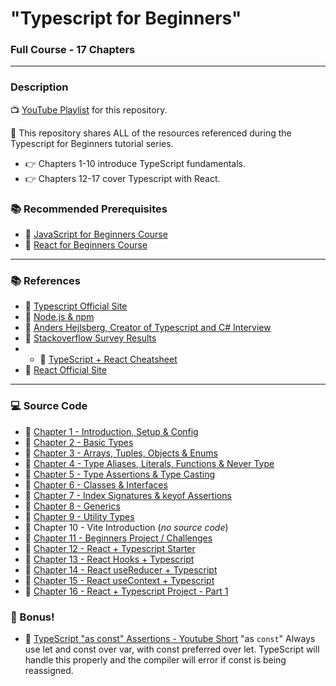 # "Typescript for Beginners"

### Full Course - 17 Chapters

---

### Description

📺 [YouTube Playlist](https://www.youtube.com/playlist?list=PL0Zuz27SZ-6NS8GXt5nPrcYpust89zq_b) for this repository.

🚀 This repository shares ALL of the resources referenced during the Typescript for Beginners tutorial series.

- 👉 Chapters 1-10 introduce TypeScript fundamentals. 
- 👉 Chapters 12-17 cover Typescript with React. 

### 📚 Recommended Prerequisites
- 🔗 [JavaScript for Beginners Course](https://youtu.be/EfAl9bwzVZk)
- 🔗 [React for Beginners Course](https://youtu.be/RVFAyFWO4go)

---

### 📚 References
- 🔗 [Typescript Official Site](https://www.typescriptlang.org/)
- 🔗 [Node.js & npm](https://nodejs.org/)
- 🔗 [Anders Hejlsberg, Creator of Typescript and C# Interview](https://dev.to/destrodevshow/typescript-and-c-both-created-by-the-same-person-named-anders-hejlsberg-42g4)
- 🔗 [Stackoverflow Survey Results](https://survey.stackoverflow.co/2022/#technology-most-popular-technologies)
- - 🔗 [TypeScript + React Cheatsheet](https://github.com/typescript-cheatsheets/react)
- 🔗 [React Official Site](https://reactjs.org/)

---

### 💻 Source Code

- 🔗 [Chapter 1 - Introduction, Setup & Config](https://github.com/Megacy777/typescript-crash-ourse-2023/tree/main/lesson01)
- 🔗 [Chapter 2 - Basic Types](https://github.com/Megacy777/typescript-crash-ourse-2023/tree/main/lesson02)
- 🔗 [Chapter 3 - Arrays, Tuples, Objects & Enums](https://github.com/Megacy777/typescript-crash-ourse-2023/tree/main/lesson03)
- 🔗 [Chapter 4 - Type Aliases, Literals, Functions & Never Type](https://github.com/Megacy777/typescript-crash-ourse-2023/tree/main/lesson04)
- 🔗 [Chapter 5 - Type Assertions & Type Casting](https://github.com/Megacy777/typescript-crash-ourse-2023/tree/main/lesson05)
- 🔗 [Chapter 6 - Classes & Interfaces](https://github.com/Megacy777/typescript-crash-ourse-2023/tree/main/lesson06)
- 🔗 [Chapter 7 - Index Signatures & keyof Assertions](https://github.com/Megacy777/typescript-crash-ourse-2023/tree/main/lesson07)
- 🔗 [Chapter 8 - Generics](https://github.com/Megacy777/typescript-crash-ourse-2023/tree/main/lesson08)
- 🔗 [Chapter 9 - Utility Types](https://github.com/Megacy777/typescript-crash-ourse-2023/tree/main/lesson09)
- 🔗 Chapter 10 - Vite Introduction (_no source code_)
- 🔗 [Chapter 11 - Beginners Project / Challenges](https://github.com/Megacy777/typescript-crash-ourse-2023/tree/main/lesson11)
- 🔗 [Chapter 12 - React + Typescript Starter](https://github.com/Megacy777/typescript-crash-ourse-2023/tree/main/lesson12)
- 🔗 [Chapter 13 - React Hooks + Typescript](https://github.com/Megacy777/typescript-crash-ourse-2023/tree/main/lesson13)
- 🔗 [Chapter 14 - React useReducer + Typescript](https://github.com/Megacy777/typescript-crash-ourse-2023/tree/main/lesson14)
- 🔗 [Chapter 15 - React useContext + Typescript](https://github.com/Megacy777/typescript-crash-ourse-2023/tree/main/lesson15)
- 🔗 [Chapter 16 - React + Typescript Project - Part 1](https://github.com/Megacy777/typescript-crash-ourse-2023/tree/main/lesson16)


### 🎉 Bonus!
- 🔗 [TypeScript "as const" Assertions - Youtube Short](https://youtube.com/shorts/jEuIp5NU3TU) "as `const`"
Always use let and const over var, with const preferred over let. TypeScript will handle this properly and the compiler will error if const is being reassigned.


